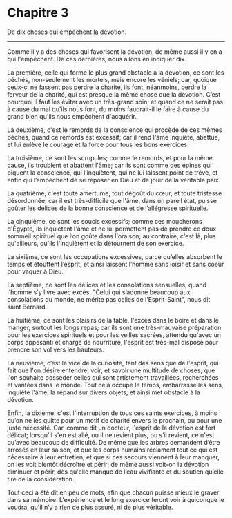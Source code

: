 # Chapitre 3

De dix choses qui empêchent la dévotion.

***

Comme il y a des choses qui favorisent la dévotion, de même aussi il y en a qui l'empêchent. De ces dernières, nous allons en indiquer dix.

La première, celle qui forme le plus grand obstacle à la dévotion, ce sont les péchés, non-seulement les mortels, mais encore les véniels; car, quoique ceux-ci ne fassent pas perdre la charité, ils font, néanmoins, perdre la ferveur de la charité, qui est presque la même chose que la dévotion. C’est pourquoi il faut les éviter avec un très-grand soin; et quand ce ne serait pas à cause du mal qu'ils nous font, du moins faudrait-il le faire à cause du grand bien qu'ils nous empêchent d'acquérir.

La deuxième, c'est le remords de la conscience qui procède de ces mêmes péchés, quand ce remords est excessif; car il rend l'âme inquiète, abattue, et lui enlève le courage et la force pour tous les bons exercices.

La troisième, ce sont les scrupules; comme le remords, et pour la même cause, ils troublent et abattent l'âme; car ils sont comme des épines qui piquent la conscience, qui l’inquiètent, qui ne lui laissent point de trêve, et enfin qui l’empêchent de se reposer en Dieu et de jouir de la véritable paix.

La quatrième, c'est toute amertume, tout dégoût du cœur, et toute tristesse désordonnée; car il est très-difficile que l'âme, dans un pareil état, puisse goûter les délices de la bonne conscience et de l’allégresse spirituelle.

La cinquième, ce sont les soucis excessifs; comme ces moucherons d'Égypte, ils inquiètent l'âme et ne lui permettent pas de prendre ce doux sommeil spirituel que l’on goûte dans l'oraison; au contraire, c'est là, plus qu'ailleurs, qu'ils l'inquiètent et la détournent de son exercice.

La sixième, ce sont les occupations excessives, parce qu’elles absorbent le temps et étouffent l’esprit, et ainsi laissent l’homme sans loisir et sans coeur pour vaquer à Dieu.

La septième, ce sont les délices et les consolations sensuelles, quand l'homme s'y livre avec excès. "Celui qui s’adonne beaucoup aux consolations du monde, ne mérite pas celles de l'Esprit-Saint", nous dit saint Bernard.

La huitième, ce sont les plaisirs de la table, l'excès dans le boire et dans le manger, surtout les longs repas; car ils sont une très-mauvaise préparation pour les exercices spirituels et pour les veilles sacrées, attendu qu'avec un corps appesanti et chargé de nourriture, l'esprit est très-mal disposé pour prendre son vol vers les hauteurs.

La neuvième, c’est le vice de la curiosité, tant des sens que de l'esprit, qui fait que l'on désire entendre, voir, et savoir une multitude de choses; que l'on souhaite posséder celles qui sont artistement travaillées, recherchées et vantées dans le monde. Tout cela occupe le temps, embarrasse les sens, inquiète l'âme, la répand sur divers objets, et ainsi met obstacle à la dévotion.

Enfin, la dixième, c'est l'interruption de tous ces saints exercices, à moins qu’on ne les quitte pour un motif de charité envers le prochain, ou pour une juste nécessité. Car, comme dit un docteur, l'esprit de la dévotion est fort délicat; lorsqu'il s'en est allé, ou il ne revient plus, ou s’il revient, ce n'est qu’avec beaucoup de difficulté. De même que les arbres demandent d’être arrosés en leur saison, et que les corps humains réclament tout ce qui est nécessaire à leur entretien, et que si ces secours viennent à leur manquer, on les voit bientôt décroître et périr; de même aussi voit-on la dévotion diminuer et périr, dès qu'elle manque de l’eau vivifiante et du soutien qu’elle tire de la considération.

Tout ceci a été dit en peu de mots, afin que chacun puisse mieux le graver dans sa mémoire. L'expérience et le long exercice feront voir à quiconque le voudra, qu'il n’y a rien de plus assuré, ni de plus véritable.

